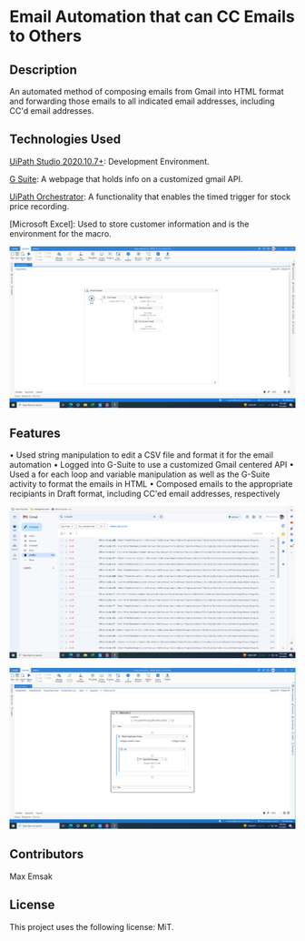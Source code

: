 # <strong> Email Automation that can CC Emails to Others </strong> #

## <strong> Description </strong> ##

An automated method of composing emails from Gmail into HTML format and forwarding those emails to all indicated email addresses, including CC'd email addresses.

## <strong> Technologies Used </strong> ##

[UiPath Studio 2020.10.7+](https://www.uipath.com/product/studio): Development Environment.

[G Suite](https://console.cloud.google.com/apigee/welcome?project=email-automation-follow-up): A webpage that holds info on a customized gmail API.

[UiPath Orchestrator](www.cloud.uipath.com/): A functionality that enables the timed trigger for stock price recording.

[Microsoft Excel]: Used to store customer information and is the environment for the macro.

![]()<img width="723" alt="image" src="https://github.com/matthew813709/Gitimages/blob/8cb86b512dce8b704b8e23b171f34c18789480fa/Screenshot%202023-08-01%20100636.png">

## <strong> Features </strong> ##

•	Used string manipulation to edit a CSV file and format it for the email automation
•	Logged into G-Suite to use a customized Gmail centered API
•	Used a for each loop and variable manipulation as well as the G-Suite activity to format the emails in HTML
•	Composed emails to the appropriate recipiants in Draft format, including CC'ed email addresses, respectively

![]()<img width="723" alt="image" src="https://github.com/matthew813709/Gitimages/blob/f695089b17d8f57fd60696fd792cfd82d250b0d4/Screenshot%202023-08-01%20101625.png">

![]()<img width="723" alt="image" src="https://github.com/matthew813709/Gitimages/blob/f695089b17d8f57fd60696fd792cfd82d250b0d4/Screenshot%202023-08-01%20100627.png">

## <strong> Contributors </strong> ##
Max Emsak

## <strong> License </strong> ##
This project uses the following license: MiT.
